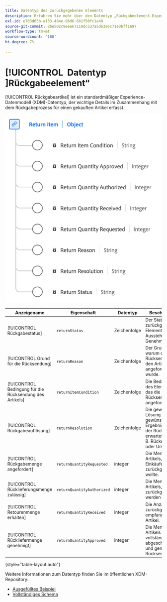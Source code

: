 ```yaml
---
title: Datentyp des zurückgegebenen Elements
description: Erfahren Sie mehr über den Datentyp „Rückgabeelement-Experience-Datenmodell (XDM)“.
exl-id: e703d65b-a133-484e-96d6-6b1f50fc1e48
source-git-commit: 8be502c9eea67119dc537a5d63a6c71e0bff1697
workflow-type: tm+mt
source-wordcount: '188'
ht-degree: 7%

---
```


# [!UICONTROL &#x200B; Datentyp &#x200B;]Rückgabeelement“

[!UICONTROL Rückgabeartikel] ist ein standardmäßiger Experience-Datenmodell (XDM)-Datentyp, der wichtige Details im Zusammenhang mit dem Rückgabeprozess für einen gekauften Artikel erfasst.

![Ein Diagramm zum Datentyp „Rückgabeelement“.](../images/data-types/return-item.png)

| Anzeigename | Eigenschaft | Datentyp | Beschreibung |
|-----------------------------|------------------------------|-----------|--------------------------------------------------------|
| [!UICONTROL Rückgabestatus] | `returnStatus` | Zeichenfolge | Der Status des zurückgegebenen Elements (z. B. Ausstehend oder Genehmigt). |
| [!UICONTROL Grund für die Rücksendung] | `returnReason` | Zeichenfolge | Der Grund, warum die Rücksendung für den Artikel angefordert wurde. |
| [!UICONTROL Bedingung für die Rücksendung des Artikels] | `returnItemCondition` | Zeichenfolge | Die Bedingung des Elements, für das die Rücksendung angefordert wird. |
| [!UICONTROL Rückgabeauflösung] | `returnResolution` | Zeichenfolge | Die gewünschte Lösung oder das gewünschte Ergebnis, das von der Rückgabe erwartet wird (z. B. Rückerstattung oder Umtausch). |
| [!UICONTROL Rückgabemenge angefordert] | `returnQuantityRequested` | integer | Die Menge des Artikels, den der Einkäufer zurückgeben wollte. |
| [!UICONTROL Rücklieferungsmenge zulässig] | `returnQuantityAuthorized` | integer | Die Menge des Artikels, die zurückgegeben werden darf. |
| [!UICONTROL Retourenmenge erhalten] | `returnQuantityReceived` | integer | Die Anzahl der zurückgegebenen empfangenen Artikel. |
| [!UICONTROL Rückliefermenge genehmigt] | `returnQuantityApproved` | integer | Die Menge des Artikels mit einer vollständig abgeschlossenen und genehmigten Rücksendung. |

{style="table-layout:auto"}

Weitere Informationen zum Datentyp finden Sie im öffentlichen XDM-Repository:

* [Ausgefülltes Beispiel](https://github.com/adobe/xdm/blob/master/components/datatypes/returnitem.example.1.json)
* [Vollständiges Schema](https://github.com/adobe/xdm/blob/master/components/datatypes/returnitem.schema.json)
